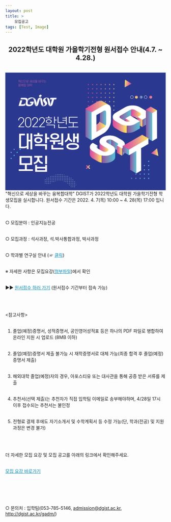 ```yaml
---
layout: post
title: >
    모집공고
tags: [Test, Image]
---
```


<div align="center">
<h2> 2022학년도 대학원 가을학기전형 원서접수 안내(4.7. ~ 4.28.) </h2>
<br>
</div>


<img align="center" src="/assets/img/poster.jpeg">



<div>
"혁신으로 세상을 바꾸는 융복합대학" DGIST가 2022학년도 대학원 가을학기전형 학생모집을 실시합니다. 원서접수 기간은 2022. 4. 7(목) 10:00 ~ 4. 28(목) 17:00 입니다.
<br><br>



○ 모집분야 : 인공지능전공
<br><br>


○ 모집과정 : 석사과정, 석․박사통합과정, 박사과정
<br><br>


○ 학과별 연구실 안내 (☞ <a href="https://www.dgist.ac.kr/gadm/html/sub01/01030101.html" style="color: #008CBA;">클릭</a>)
<br><br>

※ 자세한 사항은 모집요강(<a href="/assets/img/dgist 2022 admission brochure_kor.pdf" target="_blank" style="color: #008CBA;">첨부파일</a>)에서 확인
<br><br>


▶▶ <a href="https://ipsi3.uwayapply.com/gradu/dgist/?CHA=1" style="color: #008CBA;">원서접수 하러 가기</a> (원서접수 기간부터 접속 가능)
<br><br>
<br><br>



<참고사항>
<br><br>


1. 졸업(예정)증명서, 성적증명서, 공인영어성적표 등은 하나의 PDF 파일로 병합하여 온라인 지원 시 업로드 (8MB 이하)
<br><br>


2. 졸업(예정)증명서 제출 불가능 시 재학증명서로 대체 가능(최종 합격 후 졸업(예정)증명서 제출)
<br><br>


3. 해외대학 졸업(예정)자의 경우, 아포스티유 또는 대사관을 통해 공증 받은 서류를 제출
<br><br>


4. 추천서(선택 제출)는 추천자가 직접 입학팀 이메일로 송부해야하며, 4/28일 17시 이후 접수되는 추천서는 불인정
<br><br>


5. 전형료 결제 후에도 자기소개서 및 수학계획서 등 수정 가능(단, 학과(전공) 및 지원과정은 변경 불가)
<br><br>
<br><br>


더 자세한 모집 요강 및 모집 공고를 아래의 링크에서 확인해주세요.
<br><br>

<a href="https://www.dgist.ac.kr/gadm/html/sub02/020201.html" style="color: #008CBA;">모집 요강 바로가기</a>

<br><br><br><br>


○ 문의처 : 입학팀(053-785-5146, admission@dgist.ac.kr, http://dgist.ac.kr/gadm/)

<br><br><br><br>
